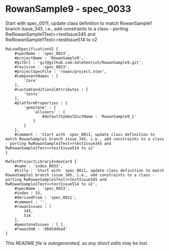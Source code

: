 # RowanSample9 - spec_0033
Start with  spec_0011, update class definition to match RowanSample1 branch issue_345, i.e., add constraints to a class - porting RwRowanSample1Test>>testIssue345 and RwRowanSample1Test>>testIssue514 to v2
```
RwLoadSpecificationV2 {
	#specName : 'spec_0033',
	#projectName : 'RowanSample9',
	#gitUrl : 'git@github.com:dalehenrich/RowanSample9.git',
	#revision : 'spec_0033',
	#projectSpecFile : 'rowan/project.ston',
	#componentNames : [
		'Core'
	],
	#customConditionalAttributes : [
		'tests'
	],
	#platformProperties : {
		'gemstone' : {
			'allusers' : {
				#defaultSymbolDictName : 'RowanSample9_1'
			}
		}
	},
	#comment : 'Start with  spec_0011, update class definition to match RowanSample1 branch issue_345, i.e., add constraints to a class - porting RwRowanSample1Test>>testIssue345 and RwRowanSample1Test>>testIssue514 to v2'
}

RwTestProjectLibraryIndexCard {
	#name : 'index_0033',
	#title : 'Start with  spec_0011, update class definition to match RowanSample1 branch issue_345, i.e., add constraints to a class - porting RwRowanSample1Test>>testIssue345 and RwRowanSample1Test>>testIssue514 to v2',
	#specName : 'spec_0033',
	#index : 33,
	#derivedFrom : 'spec_0011',
	#comment : '',
	#rowanIssues : [
		345,
		514
	],
	#gemstoneIssues : [ ],
	#rowanSHA : '0b05d4bad'
}
```

*This README file is autogenerated, so any direct edits may be lost.*
